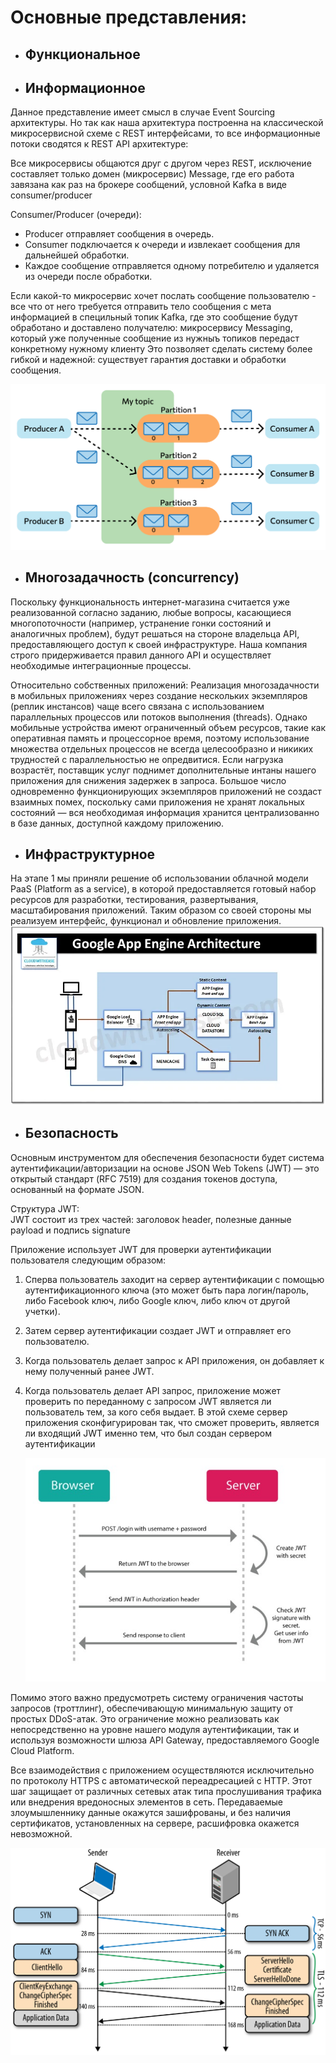 # Основные представления:

- ## Функциональное



- ## Информационное
Данное представление имеет смысл в случае Event Sourcing архитектуры. Но так как наша архитектура построенна на классической микросервисной схеме с REST интерфейсами, то все информационные потоки сводятся к REST API архитектуре:


Все микросервисы общаются друг с другом через REST, исключение составляет только домен (микросервис) Message, где его работа завязана как раз на брокере сообщений, условной Kafka в виде consumer/producer

Consumer/Producer (очереди):

- Producer отправляет сообщения в очередь.
- Consumer подключается к очереди и извлекает сообщения для дальнейшей обработки.
- Каждое сообщение отправляется одному потребителю и удаляется из очереди после обработки.

Если какой-то микросервис хочет послать сообщение пользователю - все что от него требуется отправить тело сообщения с мета информацией в специльный топик Kafka, где это сообщение будут обработано и доставлено получателю: микросервису Messaging, который уже полученные сообщение из нужныъ топиков передаст конкретному нужному клиенту
 Это позволяет сделать систему более гибкой и надежной: существует гарантия доставки и обработки сообщения.

 ![Kafka](https://github.com/butorovnv/Software-Architecture-Diploma/blob/main/images/kafka.png)

- ## Многозадачность (concurrency)
  
Поскольку функциональность интернет-магазина считается уже реализованной согласно заданию, любые вопросы, касающиеся многопоточности (например, устранение гонки состояний и аналогичных проблем), будут решаться на стороне владельца API, предоставляющего доступ к своей инфраструктуре. Наша компания строго придерживается правил данного API и осуществляет необходимые интеграционные процессы.


Относительно собственных приложений: 
Реализация многозадачности в мобильных приложениях через создание нескольких экземпляров (реплик инстансов) чаще всего связана с использованием параллельных процессов или потоков выполнения (threads). Однако мобильные устройства имеют ограниченный объем ресурсов, такие как оперативная память и процессорное время, поэтому использование множества отдельных процессов не всегда целесообразно и никиких трудностей с параллельностью не опредвитися.
 Если нагрузка возрастёт, поставщик услуг поднимет дополнительные интаны нашего приложения для снижения задержек в запроса. Большое число одновременно функционирующих экземпляров приложений не создаст взаимных помех, поскольку сами приложения не хранят локальных состояний — вся необходимая информация хранится централизованно в базе данных, доступной каждому приложению.





- ## Инфраструктурное

На этапе 1 мы приняли решение об использовании облачной модели PaaS (Platform as a service), в которой предоставляется готовый набор ресурсов для разработки, тестирования, развертывания, масштабирования приложений. Таким образом со своей стороны мы реализуем интерфейс, функционал и обновление приложения.
![GoogleAppEngine](https://github.com/butorovnv/Software-Architecture-Diploma/blob/main/images/GoogleAppEngine.webp)

- ## Безопасность

Основным инструментом для обеспечения безопасности будет система аутентификации/авторизации на основе JSON Web Tokens (JWT) — это открытый стандарт (RFC 7519) для создания токенов доступа, основанный на формате JSON.   


Структура JWT:  
JWT состоит из трех частей: заголовок header, полезные данные payload и подпись signature  

Приложение использует JWT для проверки аутентификации пользователя следующим образом:
1. Сперва пользователь заходит на сервер аутентификации с помощью аутентификационного ключа (это может быть пара логин/пароль, либо Facebook ключ, либо Google ключ, либо ключ от другой учетки).
2. Затем сервер аутентификации создает JWT и отправляет его пользователю.
3. Когда пользователь делает запрос к API приложения, он добавляет к нему полученный ранее JWT.
4. Когда пользователь делает API запрос, приложение может проверить по переданному с запросом JWT является ли пользователь тем, за кого себя выдает. В этой схеме сервер приложения сконфигурирован так, что сможет проверить, является ли входящий JWT именно тем, что был создан сервером аутентификации 

    ![JWT](https://github.com/butorovnv/Software-Architecture-Diploma/blob/main/images/JWT2.jpeg)


Помимо этого важно предусмотреть систему ограничения частоты запросов (троттлинг), обеспечивающую минимальную защиту от простых DDoS-атак. Это ограничение можно реализовать как непосредственно на уровне нашего модуля аутентификации, так и используя возможности шлюза API Gateway, предоставляемого Google Cloud Platform.


Все взаимодействия с приложением осуществляются исключительно по протоколу HTTPS с автоматической переадресацией с HTTP. Этот шаг защищает от различных сетевых атак типа прослушивания трафика или внедрения вредоносных элементов в сеть. Передаваемые злоумышленнику данные окажутся зашифрованы, и без наличия сертификатов, установленных на сервере, расшифровка окажется невозможной.

![TLS](https://github.com/butorovnv/Software-Architecture-Diploma/blob/main/images/TLS.png)

